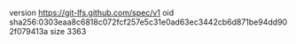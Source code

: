 version https://git-lfs.github.com/spec/v1
oid sha256:0303eaa8c6818c072fcf257e5c31e0ad63ec3442cb6d871be94dd902f079413a
size 3363
